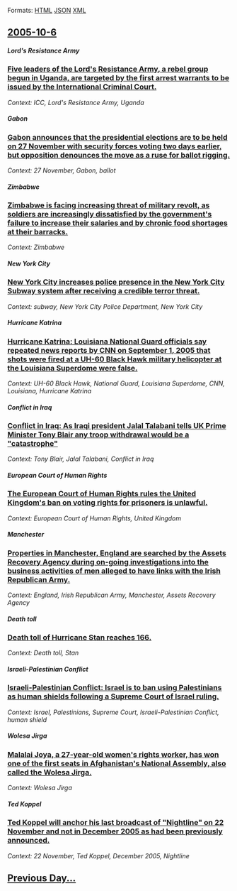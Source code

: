 
Formats: [HTML](2005/10/6/index.html)  [JSON](2005/10/6/index.json)  [XML](2005/10/6/index.xml)  

## [2005-10-6](/news/2005/10/6/index.md)

##### Lord's Resistance Army
### [ Five leaders of the Lord's Resistance Army, a rebel group begun in Uganda, are targeted by the first arrest warrants to be issued by the International Criminal Court. ](/news/2005/10/6/five-leaders-of-the-lord-s-resistance-army-a-rebel-group-begun-in-uganda-are-targeted-by-the-first-arrest-warrants-to-be-issued-by-the-in.md)
_Context: ICC, Lord's Resistance Army, Uganda_

##### Gabon
### [ Gabon announces that the presidential elections are to be held on 27 November with security forces voting two days earlier, but opposition denounces the move as a ruse for ballot rigging. ](/news/2005/10/6/gabon-announces-that-the-presidential-elections-are-to-be-held-on-27-november-with-security-forces-voting-two-days-earlier-but-opposition.md)
_Context: 27 November, Gabon, ballot_

##### Zimbabwe
### [ Zimbabwe is facing increasing threat of military revolt, as soldiers are increasingly dissatisfied by the government's failure to increase their salaries and by chronic food shortages at their barracks. ](/news/2005/10/6/zimbabwe-is-facing-increasing-threat-of-military-revolt-as-soldiers-are-increasingly-dissatisfied-by-the-government-s-failure-to-increase.md)
_Context: Zimbabwe_

##### New York City
### [ New York City increases police presence in the New York City Subway system after receiving a credible terror threat. ](/news/2005/10/6/new-york-city-increases-police-presence-in-the-new-york-city-subway-system-after-receiving-a-credible-terror-threat.md)
_Context: subway, New York City Police Department, New York City_

##### Hurricane Katrina
### [ Hurricane Katrina: Louisiana National Guard officials say repeated news reports by CNN on September 1, 2005 that shots were fired at a UH-60 Black Hawk military helicopter at the Louisiana Superdome were false. ](/news/2005/10/6/hurricane-katrina-louisiana-national-guard-officials-say-repeated-news-reports-by-cnn-on-september-1-2005-that-shots-were-fired-at-a-uh-6.md)
_Context: UH-60 Black Hawk, National Guard, Louisiana Superdome, CNN, Louisiana, Hurricane Katrina_

##### Conflict in Iraq
### [ Conflict in Iraq: As Iraqi president Jalal Talabani tells UK Prime Minister Tony Blair any troop withdrawal would be a "catastrophe" ](/news/2005/10/6/conflict-in-iraq-as-iraqi-president-jalal-talabani-tells-uk-prime-minister-tony-blair-any-troop-withdrawal-would-be-a-catastrophe.md)
_Context: Tony Blair, Jalal Talabani, Conflict in Iraq_

##### European Court of Human Rights
### [ The European Court of Human Rights rules the United Kingdom's ban on voting rights for prisoners is unlawful. ](/news/2005/10/6/the-european-court-of-human-rights-rules-the-united-kingdom-s-ban-on-voting-rights-for-prisoners-is-unlawful.md)
_Context: European Court of Human Rights, United Kingdom_

##### Manchester
### [ Properties in Manchester, England are searched by the Assets Recovery Agency during on-going investigations into the business activities of men alleged to have links with the Irish Republican Army. ](/news/2005/10/6/properties-in-manchester-england-are-searched-by-the-assets-recovery-agency-during-on-going-investigations-into-the-business-activities-of.md)
_Context: England, Irish Republican Army, Manchester, Assets Recovery Agency_

##### Death toll
### [ Death toll of Hurricane Stan reaches 166. ](/news/2005/10/6/death-toll-of-hurricane-stan-reaches-166.md)
_Context: Death toll, Stan_

##### Israeli-Palestinian Conflict
### [ Israeli-Palestinian Conflict: Israel is to ban using Palestinians as human shields following a Supreme Court of Israel ruling. ](/news/2005/10/6/israeli-palestinian-conflict-israel-is-to-ban-using-palestinians-as-human-shields-following-a-supreme-court-of-israel-ruling.md)
_Context: Israel, Palestinians, Supreme Court, Israeli-Palestinian Conflict, human shield_

##### Wolesa Jirga
### [ Malalai Joya, a 27-year-old women's rights worker, has won one of the first seats in Afghanistan's National Assembly, also called the Wolesa Jirga. ](/news/2005/10/6/malalai-joya-a-27-year-old-women-s-rights-worker-has-won-one-of-the-first-seats-in-afghanistan-s-national-assembly-also-called-the-woles.md)
_Context: Wolesa Jirga_

##### Ted Koppel
### [ Ted Koppel will anchor his last broadcast of "Nightline" on 22 November and not in December 2005 as had been previously announced. ](/news/2005/10/6/ted-koppel-will-anchor-his-last-broadcast-of-nightline-on-22-november-and-not-in-december-2005-as-had-been-previously-announced.md)
_Context: 22 November, Ted Koppel, December 2005, Nightline_

## [Previous Day...](/news/2005/10/5/index.md)

